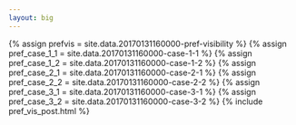 ```yaml
---
layout: big
---
```

{% assign prefvis = site.data.20170131160000-pref-visibility %}
{% assign pref_case_1_1 = site.data.20170131160000-case-1-1 %}
{% assign pref_case_1_2 = site.data.20170131160000-case-1-2 %}
{% assign pref_case_2_1 = site.data.20170131160000-case-2-1 %}
{% assign pref_case_2_2 = site.data.20170131160000-case-2-2 %}
{% assign pref_case_3_1 = site.data.20170131160000-case-3-1 %}
{% assign pref_case_3_2 = site.data.20170131160000-case-3-2 %}
{% include pref_vis_post.html %}
